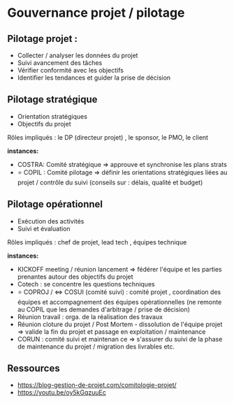 # Gouvernance projet / pilotage

## Pilotage projet : 

- Collecter / analyser les données du projet 
- Suivi avancement des tâches
- Vérifier conformité avec les objectifs
- Identifier les tendances et guider la prise de décision
  
## Pilotage stratégique

* Orientation stratégiques
* Objectifs du projet

Rôles impliqués : le DP (directeur projet) , le sponsor, le PMO, le client

**instances:**
- COSTRA: Comité stratégique => approuve et synchronise les plans strats 
- ⭐ COPIL : Comité pilotage => définir les orientations stratégiques liées au projet / contrôle du suivi (conseils sur  : délais, qualité et budget)

## Pilotage opérationnel

* Exécution des activités
* Suivi et évaluation

Rôles impliqués :  chef de projet, lead tech , équipes technique 

**instances:**
- KICKOFF meeting / réunion lancement => fédérer l'équipe et les parties prenantes autour des objectifs du projet
- Cotech : se concentre les questions techniques
- ⭐ COPROJ / <=> COSUI (comité suivi)  : comité projet , coordination des équipes et accompagnement des équipes opérationnelles (ne remonte au COPIL que les demandes d'arbitrage / prise de décision)
- Réunion travail : orga. de la réalisation des travaux
- Réunion cloture du projet / Post Mortem - dissolution de l'équipe projet => valide la fin du projet et passage en exploitation / maintenance
- CORUN : comité suivi et maintenan ce => s'assurer du suivi de la phase de maintenance du projet / migration des livrables etc.

## Ressources
- https://blog-gestion-de-projet.com/comitologie-projet/
- https://youtu.be/oy5kGqzuuEc


